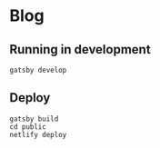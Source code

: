 # Blog
## Running in development
`gatsby develop`

## Deploy
```
gatsby build
cd public
netlify deploy
```
